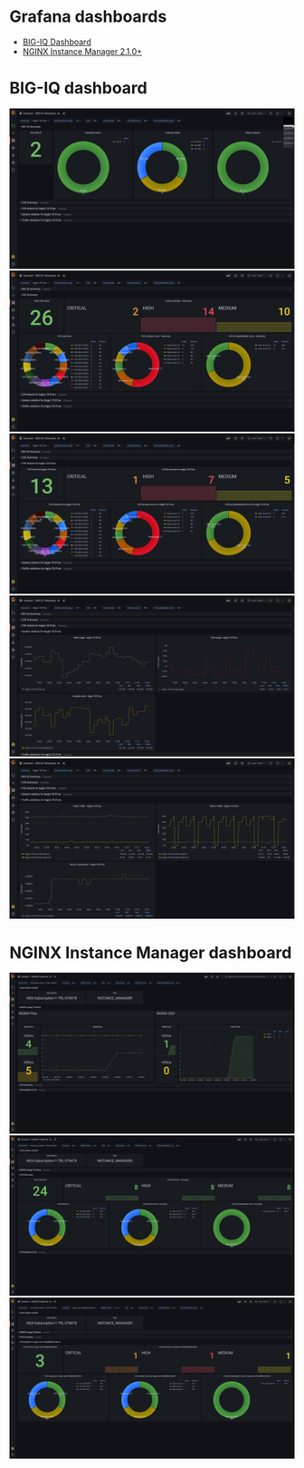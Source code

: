 # Grafana dashboards

- [BIG-IQ Dashboard](/contrib/grafana/F5TT-BIGIQ.json)
- [NGINX Instance Manager 2.1.0+](/contrib/grafana/F5TT-NginxInstanceManager.json)

# BIG-IQ dashboard

<img src="/contrib/grafana/images/bigiq/grafana-bigiq-summary.jpg"/>

<img src="/contrib/grafana/images/bigiq/grafana-cve-summary.jpg"/>

<img src="/contrib/grafana/images/bigiq/grafana-cve-details.jpg"/>

<img src="/contrib/grafana/images/bigiq/grafana-sysstats.jpg"/>

<img src="/contrib/grafana/images/bigiq/grafana-trafficstats.jpg"/>


# NGINX Instance Manager dashboard

<img src="/contrib/grafana/images/nim/nim-usage-tracking.jpg"/>

<img src="/contrib/grafana/images/nim/nim-cve-summary.jpg"/>

<img src="/contrib/grafana/images/nim/nim-cve-details.jpg"/>
